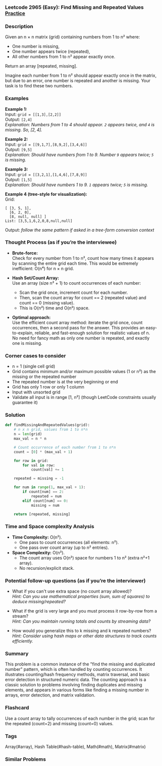 ### Leetcode 2965 (Easy): Find Missing and Repeated Values [Practice](https://leetcode.com/problems/find-missing-and-repeated-values)

### Description  
Given an n × n matrix (grid) containing numbers from 1 to n² where:
- One number is missing,
- One number appears twice (repeated),
- All other numbers from 1 to n² appear exactly once.

Return an array [repeated, missing].

Imagine each number from 1 to n² should appear exactly once in the matrix, but due to an error, one number is repeated and another is missing. Your task is to find these two numbers.

### Examples  

**Example 1:**  
Input: `grid = [[1,3],[2,2]]`  
Output: `[2,4]`  
*Explanation: Numbers from 1 to 4 should appear. `2` appears twice, and `4` is missing. So, [2, 4].*

**Example 2:**  
Input: `grid = [[9,1,7],[8,9,2],[3,4,6]]`  
Output: `[9,5]`  
*Explanation: Should have numbers from 1 to 9. Number `9` appears twice; `5` is missing.*

**Example 3:**  
Input: `grid = [[3,2,1],[1,4,6],[7,8,9]]`  
Output: `[1,5]`  
*Explanation: Should have numbers 1 to 9. `1` appears twice; `5` is missing.*

**Example 4 (tree-style for visualization):**  
Grid:  
```
[ [3, 5, 1],
  [6, 2, 0],
  [8, null, null] ]
List: [3,5,1,6,2,0,8,null,null]
```
Output: *follow the same pattern if asked in a tree-form conversion context*

### Thought Process (as if you’re the interviewee)  

- **Brute-force:**  
  Check for every number from 1 to n², count how many times it appears by scanning the entire grid each time. This would be extremely inefficient: O(n⁴) for n × n grid.

- **Hash Set/Count Array:**  
  Use an array (size n² + 1) to count occurrences of each number:
  - Scan the grid once, increment count for each number.
  - Then, scan the count array for count == 2 (repeated value) and count == 0 (missing value).
  - This is O(n²) time and O(n²) space.
  
- **Optimal approach:**  
  Use the efficient count array method: iterate the grid once, count occurrences, then a second pass for the answer. This provides an easy-to-explain, reliable, and fast-enough solution for realistic values of n.  
  No need for fancy math as only one number is repeated, and exactly one is missing.

### Corner cases to consider  
- n = 1 (single cell grid)
- Grid contains minimum and/or maximum possible values (1 or n²) as the missing or the repeated number
- The repeated number is at the very beginning or end
- Grid has only 1 row or only 1 column
- Input with unsorted grid
- Validate all input is in range [1, n²] (though LeetCode constraints usually guarantee it)

### Solution

```python
def findMissingAndRepeatedValues(grid):
    # n x n grid, values from 1 to n*n
    n = len(grid)
    max_val = n * n

    # Count occurrence of each number from 1 to n*n
    count = [0] * (max_val + 1)

    for row in grid:
        for val in row:
            count[val] += 1

    repeated = missing = -1

    for num in range(1, max_val + 1):
        if count[num] == 2:
            repeated = num
        elif count[num] == 0:
            missing = num

    return [repeated, missing]
```

### Time and Space complexity Analysis  

- **Time Complexity:** O(n²).  
  - One pass to count occurrences (all elements: n²).
  - One pass over count array (up to n² entries).
- **Space Complexity:** O(n²).  
  - The count array uses O(n²) space for numbers 1 to n² (extra n²+1 array).  
  - No recursion/explicit stack.

### Potential follow-up questions (as if you’re the interviewer)  

- What if you can't use extra space (no count array allowed)?  
  *Hint: Can you use mathematical properties (sum, sum of squares) to deduce missing/repeated?*

- What if the grid is very large and you must process it row-by-row from a stream?  
  *Hint: Can you maintain running totals and counts by streaming data?*

- How would you generalize this to k missing and k repeated numbers?  
  *Hint: Consider using hash maps or other data structures to track counts efficiently.*

### Summary
This problem is a common instance of the "find the missing and duplicated number" pattern, which is often handled by counting occurrences. It illustrates counting/hash frequency methods, matrix traversal, and basic error detection in structured numeric data. The counting approach is a classic solution to problems involving finding duplicates and missing elements, and appears in various forms like finding a missing number in arrays, error detection, and matrix validation.


### Flashcard
Use a count array to tally occurrences of each number in the grid; scan for the repeated (count=2) and missing (count=0) values.

### Tags
Array(#array), Hash Table(#hash-table), Math(#math), Matrix(#matrix)

### Similar Problems
